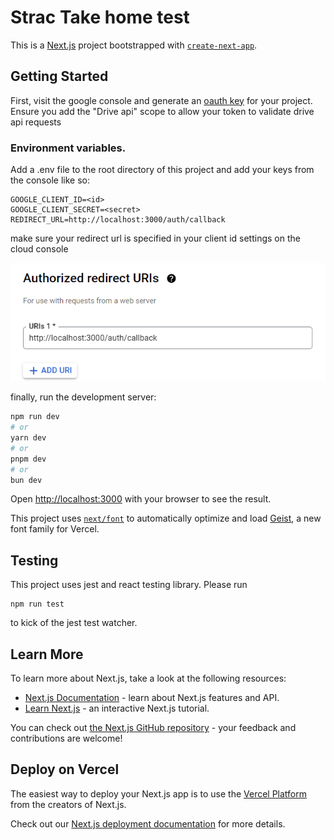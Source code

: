# Strac Take home test

This is a [Next.js](https://nextjs.org) project bootstrapped with [`create-next-app`](https://nextjs.org/docs/app/api-reference/cli/create-next-app).

## Getting Started

First, visit the google console and generate an [oauth key](https://developers.google.com/identity/protocols/oauth2) for your project.
Ensure you add the "Drive api" scope to allow your token to validate drive api requests

### Environment variables.

Add a .env file to the root directory of this project and add your keys from the console like so:
````
GOOGLE_CLIENT_ID=<id>
GOOGLE_CLIENT_SECRET=<secret>
REDIRECT_URL=http://localhost:3000/auth/callback
````

make sure your redirect url is specified in your client id settings on the cloud console

![img.png](img.png)

finally, run the development server:

```bash
npm run dev
# or
yarn dev
# or
pnpm dev
# or
bun dev
```

Open [http://localhost:3000](http://localhost:3000) with your browser to see the result.

This project uses [`next/font`](https://nextjs.org/docs/app/building-your-application/optimizing/fonts) to automatically optimize and load [Geist](https://vercel.com/font), a new font family for Vercel.

## Testing
This project uses jest and react testing library. Please run
```
npm run test
```
to kick of the jest test watcher.

## Learn More

To learn more about Next.js, take a look at the following resources:

- [Next.js Documentation](https://nextjs.org/docs) - learn about Next.js features and API.
- [Learn Next.js](https://nextjs.org/learn) - an interactive Next.js tutorial.

You can check out [the Next.js GitHub repository](https://github.com/vercel/next.js) - your feedback and contributions are welcome!

## Deploy on Vercel

The easiest way to deploy your Next.js app is to use the [Vercel Platform](https://vercel.com/new?utm_medium=default-template&filter=next.js&utm_source=create-next-app&utm_campaign=create-next-app-readme) from the creators of Next.js.

Check out our [Next.js deployment documentation](https://nextjs.org/docs/app/building-your-application/deploying) for more details.
